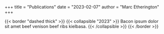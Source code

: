 +++
title = "Publications"
date = "2023-02-07"
author = "Marc Etherington"
+++

{{< border "dashed thick" >}}
{{< collapsible "2023" >}}
Bacon ipsum dolor sit amet beef venison beef ribs kielbasa.
{{< /collapsible >}}
{{< /border >}}
